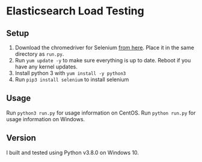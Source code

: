 # Elasticsearch Load Testing

## Setup 
1. Download the chromedriver for Selenium [from here](https://chromedriver.chromium.org/downloads). Place it in the same directory as `run.py`.
2. Run `yum update -y` to make sure everything is up to date. Reboot if you have any kernel updates.
3. Install python 3 with `yum install -y python3`
4. Run `pip3 install selenium` to install selenium

## Usage
Run `python3 run.py` for usage information on CentOS.
Run `python run.py` for usage information on Windows.

## Version
I built and tested using Python v3.8.0 on Windows 10.